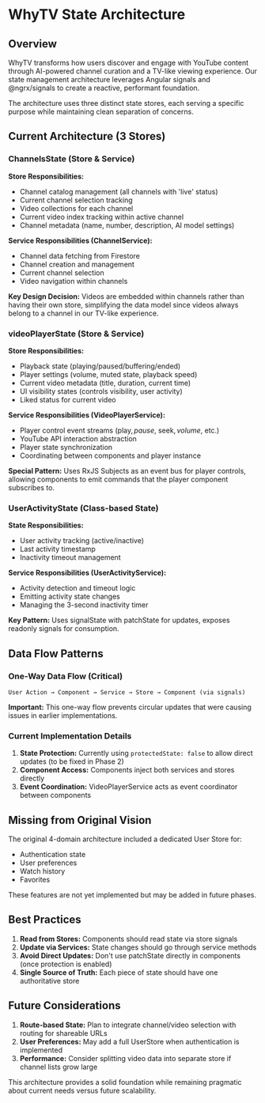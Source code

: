 # WhyTV State Architecture

## Overview

WhyTV transforms how users discover and engage with YouTube content through AI-powered channel curation and a TV-like viewing experience. Our state management architecture leverages Angular signals and @ngrx/signals to create a reactive, performant foundation.

The architecture uses three distinct state stores, each serving a specific purpose while maintaining clean separation of concerns.

## Current Architecture (3 Stores)

### ChannelsState (Store & Service)

**Store Responsibilities:**
- Channel catalog management (all channels with 'live' status)
- Current channel selection tracking
- Video collections for each channel
- Current video index tracking within active channel
- Channel metadata (name, number, description, AI model settings)

**Service Responsibilities (ChannelService):**
- Channel data fetching from Firestore
- Channel creation and management
- Current channel selection
- Video navigation within channels

**Key Design Decision:** Videos are embedded within channels rather than having their own store, simplifying the data model since videos always belong to a channel in our TV-like experience.

### videoPlayerState (Store & Service)

**Store Responsibilities:**
- Playback state (playing/paused/buffering/ended)
- Player settings (volume, muted state, playback speed)
- Current video metadata (title, duration, current time)
- UI visibility states (controls visibility, user activity)
- Liked status for current video

**Service Responsibilities (VideoPlayerService):**
- Player control event streams (play$, pause$, seek$, volume$, etc.)
- YouTube API interaction abstraction
- Player state synchronization
- Coordinating between components and player instance

**Special Pattern:** Uses RxJS Subjects as an event bus for player controls, allowing components to emit commands that the player component subscribes to.

### UserActivityState (Class-based State)

**State Responsibilities:**
- User activity tracking (active/inactive)
- Last activity timestamp
- Inactivity timeout management

**Service Responsibilities (UserActivityService):**
- Activity detection and timeout logic
- Emitting activity state changes
- Managing the 3-second inactivity timer

**Key Pattern:** Uses signalState with patchState for updates, exposes readonly signals for consumption.

## Data Flow Patterns

### One-Way Data Flow (Critical)
```
User Action → Component → Service → Store → Component (via signals)
```

**Important:** This one-way flow prevents circular updates that were causing issues in earlier implementations.

### Current Implementation Details

1. **State Protection:** Currently using `protectedState: false` to allow direct updates (to be fixed in Phase 2)
2. **Component Access:** Components inject both services and stores directly
3. **Event Coordination:** VideoPlayerService acts as event coordinator between components

## Missing from Original Vision

The original 4-domain architecture included a dedicated User Store for:
- Authentication state
- User preferences
- Watch history
- Favorites

These features are not yet implemented but may be added in future phases.

## Best Practices

1. **Read from Stores:** Components should read state via store signals
2. **Update via Services:** State changes should go through service methods
3. **Avoid Direct Updates:** Don't use patchState directly in components (once protection is enabled)
4. **Single Source of Truth:** Each piece of state should have one authoritative store

## Future Considerations

1. **Route-based State:** Plan to integrate channel/video selection with routing for shareable URLs
2. **User Preferences:** May add a full UserStore when authentication is implemented
3. **Performance:** Consider splitting video data into separate store if channel lists grow large

This architecture provides a solid foundation while remaining pragmatic about current needs versus future scalability.
